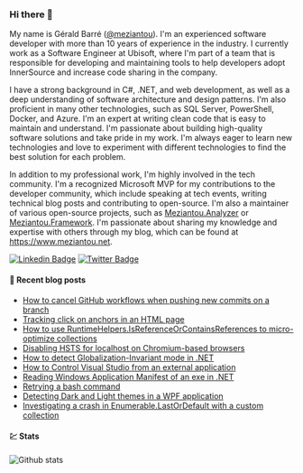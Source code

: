 ### Hi there 👋

My name is Gérald Barré ([@meziantou](https://twitter.com/meziantou)). I'm an experienced software developer with more than 10 years of experience in the industry. I currently work as a Software Engineer at Ubisoft, where I'm part of a team that is responsible for developing and maintaining tools to help developers adopt InnerSource and increase code sharing in the company.

I have a strong background in C#, .NET, and web development, as well as a deep understanding of software architecture and design patterns. I'm also proficient in many other technologies, such as SQL Server, PowerShell, Docker, and Azure. I'm an expert at writing clean code that is easy to maintain and understand. I'm passionate about building high-quality software solutions and take pride in my work. I'm always eager to learn new technologies and love to experiment with different technologies to find the best solution for each problem.

In addition to my professional work, I'm highly involved in the tech community. I'm a recognized Microsoft MVP for my contributions to the developer community, which include speaking at tech events, writing technical blog posts and contributing to open-source. I'm also a maintainer of various open-source projects, such as [Meziantou.Analyzer](https://github.com/meziantou/Meziantou.Analyzer) or [Meziantou.Framework](https://github.com/meziantou/Meziantou.Framework). I'm passionate about sharing my knowledge and expertise with others through my blog, which can be found at https://www.meziantou.net.

[![Linkedin Badge](https://img.shields.io/badge/-LinkedIn-blue?style=flat-square&logo=Linkedin&logoColor=white&link=https://www.linkedin.com/in/meziantou/)](https://www.linkedin.com/in/meziantou/)
[![Twitter Badge](https://img.shields.io/badge/-Twitter-1ca0f1?style=flat-square&labelColor=1ca0f1&logo=twitter&logoColor=white&link=https://twitter.com/meziantou)](https://twitter.com/meziantou)


#### 📗 Recent blog posts

<!--START_SECTION:feed-->
* [How to cancel GitHub workflows when pushing new commits on a branch](https:&#x2F;&#x2F;www.meziantou.net&#x2F;how-to-cancel-github-workflows-when-pushing-new-commits-on-a-branch.htm?utm_medium&#x3D;social&amp;utm_source&#x3D;syndication)
* [Tracking click on anchors in an HTML page](https:&#x2F;&#x2F;www.meziantou.net&#x2F;tracking-click-on-anchors-in-an-html-page.htm?utm_medium&#x3D;social&amp;utm_source&#x3D;syndication)
* [How to use RuntimeHelpers.IsReferenceOrContainsReferences to micro-optimize collections](https:&#x2F;&#x2F;www.meziantou.net&#x2F;how-to-use-runtimehelpers-isreferenceorcontainsreferences-to-micro-optimize-coll.htm?utm_medium&#x3D;social&amp;utm_source&#x3D;syndication)
* [Disabling HSTS for localhost on Chromium-based browsers](https:&#x2F;&#x2F;www.meziantou.net&#x2F;disabling-hsts-for-localhost-on-chromium-based-browsers.htm?utm_medium&#x3D;social&amp;utm_source&#x3D;syndication)
* [How to detect Globalization-Invariant mode in .NET](https:&#x2F;&#x2F;www.meziantou.net&#x2F;detect-globalization-invariant-mode-in-dotnet.htm?utm_medium&#x3D;social&amp;utm_source&#x3D;syndication)
* [How to Control Visual Studio from an external application](https:&#x2F;&#x2F;www.meziantou.net&#x2F;control-visual-studio-from-an-external-application.htm?utm_medium&#x3D;social&amp;utm_source&#x3D;syndication)
* [Reading Windows Application Manifest of an exe in .NET](https:&#x2F;&#x2F;www.meziantou.net&#x2F;reading-windows-application-manifest-of-an-exe-in-dotnet.htm?utm_medium&#x3D;social&amp;utm_source&#x3D;syndication)
* [Retrying a bash command](https:&#x2F;&#x2F;www.meziantou.net&#x2F;retry-a-bash-command.htm?utm_medium&#x3D;social&amp;utm_source&#x3D;syndication)
* [Detecting Dark and Light themes in a WPF application](https:&#x2F;&#x2F;www.meziantou.net&#x2F;detecting-dark-and-light-themes-in-a-wpf-application.htm?utm_medium&#x3D;social&amp;utm_source&#x3D;syndication)
* [Investigating a crash in Enumerable.LastOrDefault with a custom collection](https:&#x2F;&#x2F;www.meziantou.net&#x2F;investigating-a-crash-in-enumerable-lastordefault.htm?utm_medium&#x3D;social&amp;utm_source&#x3D;syndication)
<!--END_SECTION:feed-->

#### 💹 Stats

![Github stats](https://github-readme-stats.vercel.app/api?username=meziantou&show_icons=true&hide_border=true)
